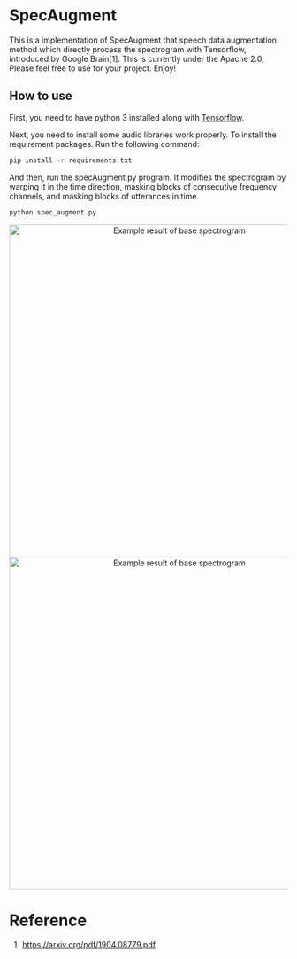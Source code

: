 # SpecAugment

This is a implementation of SpecAugment that speech data augmentation method which directly process the spectrogram with Tensorflow, introduced by Google Brain[1]. This is currently under the Apache 2.0, Please feel free to use for your project. Enjoy!

## How to use

First, you need to have python 3 installed along with [Tensorflow](https://www.tensorflow.org/install/).

Next, you need to install some audio libraries work properly. To install the requirement packages. Run the following command:

```bash
pip install -r requirements.txt
```

And then, run the specAugment.py program. It modifies the spectrogram by warping it in the time direction, masking blocks of consecutive frequency channels, and masking blocks of utterances in time.  

```bash
python spec_augment.py
```

<p align="center">
  <img src="https://github.com/shelling203/specAugment/blob/master/images/Figure_1.png" alt="Example result of base spectrogram"/ width=600>
  <img src="https://github.com/shelling203/specAugment/blob/master/images/Figure_2.png" alt="Example result of base spectrogram"/ width=600>
</p>


# Reference

1. https://arxiv.org/pdf/1904.08779.pdf
